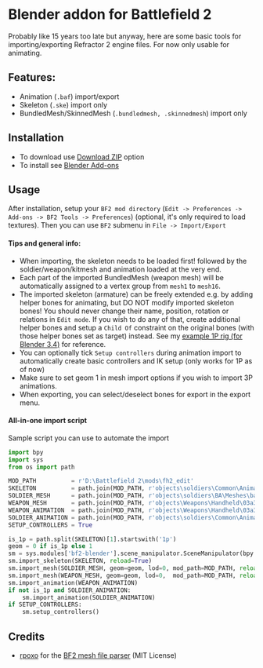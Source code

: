 # Blender addon for Battlefield 2
Probably like 15 years too late but anyway, here are some basic tools for importing/exporting Refractor 2 engine files. For now only usable for animating.

## Features:
- Animation (`.baf`) import/export
- Skeleton (`.ske`) import only
- BundledMesh/SkinnedMesh (`.bundledmesh, .skinnedmesh`) import only

## Installation
- To download use [Download ZIP](https://github.com/marekzajac97/bf2-blender/archive/refs/heads/main.zip) option
- To install see [Blender Add-ons](https://docs.blender.org/manual/en/latest/editors/preferences/addons.html)

## Usage
After installation, setup your `BF2 mod directory` (`Edit -> Preferences -> Add-ons -> BF2 Tools -> Preferences`) (optional, it's only required to load textures). Then you can use `BF2` submenu in `File -> Import/Export`

#### Tips and general info:
- When importing, the skeleton needs to be loaded first! followed by the soldier/weapon/kitmesh and animation loaded at the very end.
- Each part of the imported BundledMesh (weapon mesh) will be automatically assigned to a vertex group from `mesh1` to `mesh16`.
- The imported skeleton (armature) can be freely extended e.g. by adding helper bones for animating, but DO NOT modify imported skeleton bones! You should never change their name, position, rotation or relations in `Edit mode`. If you wish to do any of that, create additional helper bones and setup a `Child Of` constraint on the original bones (with those helper bones set as target) instead. See my [example 1P rig (for Blender 3.4)](https://www.mediafire.com/file/qh2km0hsfy2q7s0/bf2_blender_1p_rig.zip/file) for reference.
- You can optionally tick `Setup controllers` during animation import to automatically create basic controllers and IK setup (only works for 1P as of now)
- Make sure to set geom 1 in mesh import options if you wish to import 3P animations.
- When exporting, you can select/deselect bones for export in the export menu.

#### All-in-one import script

Sample script you can use to automate the import

```python
import bpy
import sys
from os import path

MOD_PATH          = r'D:\Battlefield 2\mods\fh2_edit'
SKELETON          = path.join(MOD_PATH, r'objects\soldiers\Common\Animations\1p_setup.ske')
SOLDIER_MESH      = path.join(MOD_PATH, r'objects\soldiers\BA\Meshes\ba_light_soldier.skinnedmesh')
WEAPON_MESH       = path.join(MOD_PATH, r'objects\Weapons\Handheld\03a3\Meshes\03a3.bundledmesh')
WEAPON_ANIMATION  = path.join(MOD_PATH, r'objects\Weapons\Handheld\03a3\Animations\1p\1p_03a3_reload.baf')
SOLDIER_ANIMATION = path.join(MOD_PATH, r'objects\soldiers\Common\Animations\3P\3p_reload.baf') # for 3P only
SETUP_CONTROLLERS = True

is_1p = path.split(SKELETON)[1].startswith('1p')
geom = 0 if is_1p else 1
sm = sys.modules['bf2-blender'].scene_manipulator.SceneManipulator(bpy.context.scene)
sm.import_skeleton(SKELETON, reload=True)
sm.import_mesh(SOLDIER_MESH, geom=geom, lod=0, mod_path=MOD_PATH, reload=True)
sm.import_mesh(WEAPON_MESH, geom=geom, lod=0,  mod_path=MOD_PATH, reload=True)
sm.import_animation(WEAPON_ANIMATION)
if not is_1p and SOLDIER_ANIMATION:
    sm.import_animation(SOLDIER_ANIMATION)
if SETUP_CONTROLLERS:
    sm.setup_controllers()
```

## Credits
- [rpoxo](https://github.com/rpoxo) for the [BF2 mesh file parser](https://github.com/rpoxo/bf2mesh) (MIT License)
